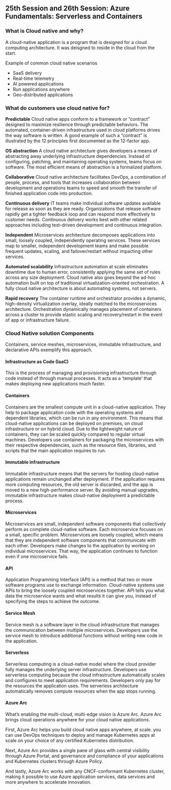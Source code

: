 ## 25th Session and 26th Session: Azure Fundamentals: Serverless and Containers

### What is Cloud native and why?

A cloud-native application is a program that is designed for a cloud computing architecture. It was deisgned to reside in the cloud from the start.

Example of common cloud native scenarios 
- SaaS delivery
- Real-time telemetry 
- AI powered applications 
- Run applications anywhere 
- Geo-distributed applications 


### What do customers use cloud native for?

**Predictable**
Cloud native apps conform to a framework or “contract” designed to maximize resilience through predictable behaviors. The automated, container-driven infrastructure used in cloud platforms drives the way software is written. A good example of such a “contract” is illustrated by the 12 principles first documented as the 12-factor app.

**OS abstraction**
A cloud native architecture gives developers a means of abstracting away underlying infrastructure dependencies. Instead of configuring, patching, and maintaining operating systems, teams focus on software. The most efficient means of abstraction is a formalized platform.

**Collaborative**
Cloud native architecture facilitates DevOps, a combination of people, process, and tools that increases collaboration between development and operations teams to speed and smooth the transfer of finished application code into production.

**Continuous delivery**
IT teams make individual software updates available for release as soon as they are ready. Organizations that release software rapidly get a tighter feedback loop and can respond more effectively to customer needs. Continuous delivery works best with other related approaches including test-driven development and continuous integration.

**Independent**
Microservices architecture decomposes applications into small, loosely coupled, independently operating services. These services map to smaller, independent development teams and make possible frequent updates, scaling, and failover/restart without impacting other services.

**Automated scalability**
Infrastructure automation at scale eliminates downtime due to human error, consistently applying the same set of rules across any size deployment. Cloud native also goes beyond the ad-hoc automation built on top of traditional virtualization-oriented orchestration. A fully cloud native architecture is about automating systems, not servers.	

**Rapid recovery**
The container runtime and orchestrator provides a dynamic, high-density virtualization overlay, ideally matched to the microservices architecture. Orchestration dynamically manages placement of containers across a cluster to provide elastic scaling and recovery/restart in the event of app or infrastructure failure.	

### Cloud Native solution Components 

Containers, service meshes, microservices, immutable infrastructure, and declarative APIs exemplify this approach.

#### Infrastructure as Code (IaaC)
This is the process of managing and provisioning infrastructure through code instead of through manual processes. It acts as a ‘template’ that makes deploying new applications much faster.

#### Containers
Containers are the smallest compute unit in a cloud-native application. They help to package application code with the operating systems and dependent libraries, which can be run in any environment. This means that cloud-native applications can be deployed on premises, on cloud infrastructure or on hybrid cloud. Due to the lightweight nature of containers, they can be scaled quickly compared to regular virtual machines.  Developers use containers for packaging the microservices with their respective dependencies, such as the resource files, libraries, and scripts that the main application requires to run.


#### Immutable infrastructure 
Immutable infrastructure means that the servers for hosting cloud-native applications remain unchanged after deployment. If the application requires more computing resources, the old server is discarded, and the app is moved to a new high-performance server. By avoiding manual upgrades, immutable infrastructure makes cloud-native deployment a predictable process.


#### Microservices
Microservices are small, independent software components that collectively perform as complete cloud-native software. Each microservice focuses on a small, specific problem. Microservices are loosely coupled, which means that they are independent software components that communicate with each other. Developers make changes to the application by working on individual microservices. That way, the application continues to function even if one microservice fails. 


#### API
Application Programming Interface (API) is a method that two or more software programs use to exchange information. Cloud-native systems use APIs to bring the loosely coupled microservices together. API tells you what data the microservice wants and what results it can give you, instead of specifying the steps to achieve the outcome. 


#### Service Mesh
Service mesh is a software layer in the cloud infrastructure that manages the communication between multiple microservices. Developers use the service mesh to introduce additional functions without writing new code in the application. 

#### Serverless
Serverless computing is a cloud-native model where the cloud provider fully manages the underlying server infrastructure. Developers use serverless computing because the cloud infrastructure automatically scales and configures to meet application requirements. Developers only pay for the resources the application uses. The serverless architecture automatically removes compute resources when the app stops running. 


#### Azure Arc

What’s enabling the multi-cloud, multi-edge vision is Azure Arc.  Azure Arc brings cloud operations anywhere for your cloud native applications.  

First, Azure Arc helps you build cloud native apps anywhere, at scale. you can use DevOps techniques to deploy and manage Kubernetes apps at scale on your choice of any certified Kubernetes distribution. 

Next, Azure Arc provides a single pane of glass with central visibility through Azure Portal, and governance and compliance of your applications and Kubernetes clusters through Azure Policy.

And lastly, Azure Arc works with any CNCF-conformant Kubernetes cluster, making it possible to use Azure application services, data services and more anywhere to accelerate innovation. 

